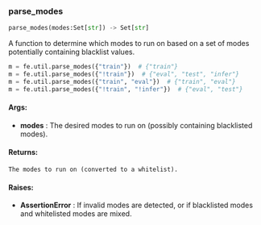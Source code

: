 

### parse_modes
```python
parse_modes(modes:Set[str]) -> Set[str]
```
A function to determine which modes to run on based on a set of modes potentially containing blacklist values.

```python
m = fe.util.parse_modes({"train"})  # {"train"}
m = fe.util.parse_modes({"!train"})  # {"eval", "test", "infer"}
m = fe.util.parse_modes({"train", "eval"})  # {"train", "eval"}
m = fe.util.parse_modes({"!train", "!infer"})  # {"eval", "test"}
```


#### Args:

* **modes** :  The desired modes to run on (possibly containing blacklisted modes).

#### Returns:
    The modes to run on (converted to a whitelist).

#### Raises:

* **AssertionError** :  If invalid modes are detected, or if blacklisted modes and whitelisted modes are mixed.
